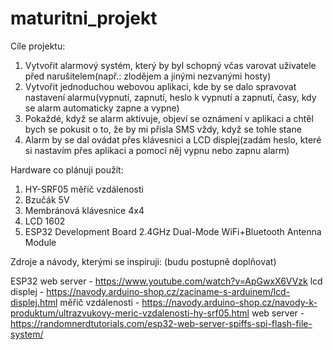# maturitni_projekt

Cíle projektu:

1) Vytvořit alarmový systém, který by byl schopný včas varovat uživatele před narušitelem(např.: zlodějem a jinými nezvanými hosty)
2) Vytvořit jednoduchou webovou aplikaci, kde by se dalo spravovat nastavení alarmu(vypnutí, zapnutí, heslo k vypnutí a zapnutí, časy, kdy se alarm automaticky zapne a vypne)
3) Pokaždé, když se alarm aktivuje, objeví se oznámení v aplikaci a chtěl bych se pokusit o to, že by mi přisla SMS vždy, když se tohle stane
4) Alarm by se dal ovádat přes klávesnici a LCD displej(zadám heslo, které si nastavím přes aplikaci a pomocí něj vypnu nebo zapnu alarm)



Hardware co plánuji použít:

1) HY-SRF05 měřič vzdálenosti
2) Bzučák 5V
3) Membránová klávesnice 4x4
4) LCD 1602
5) ESP32 Development Board 2.4GHz Dual-Mode WiFi+Bluetooth Antenna Module



Zdroje a návody, kterými se inspiruji:
(budu postupně doplňovat)

ESP32 web server - https://www.youtube.com/watch?v=ApGwxX6VVzk
lcd displej - https://navody.arduino-shop.cz/zaciname-s-arduinem/lcd-displej.html
měřič vzdálenosti - https://navody.arduino-shop.cz/navody-k-produktum/ultrazvukovy-meric-vzdalenosti-hy-srf05.html
web server - https://randomnerdtutorials.com/esp32-web-server-spiffs-spi-flash-file-system/



